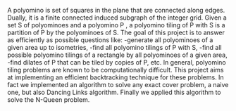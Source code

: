 A polyomino is set of squares in the plane that are connected along edges. Dually, it is a finite connected induced subgraph of the integer grid. Given a set S of polyominoes and a polyomino P , a polyomino tiling of P with S is a partition of P by the polyominoes of S.
The goal of this project is to answer as efficiently as possible questions like:
  -generate all polyominoes of a given area up to isometries,
  -find all polyomino tilings of P with S,
  -find all possible polyomino tilings of a rectangle by all polyominoes of a given area,
  -find dilates of P that can be tiled by copies of P, etc.
In general, polyomino tiling problems are known to be computationally difficult. This project aims at implementing an efficient backtracking technique for these problems. In fact we implemented an algorithm to solve any exact cover problem, a naive one, but also Dancing Links algorithm. Finally we applied this algorithm to solve the N-Queen problem.
